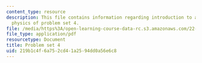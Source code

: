 ```yaml
---
content_type: resource
description: This file contains information regarding introduction to applied nuclear
  physics of problem set 4.
file: /media/https%3A/open-learning-course-data-rc.s3.amazonaws.com/22-02-introduction-to-applied-nuclear-physics-spring-2012/219b1c4f6a752cd41a2594dd0a56e6c8_MIT22_02S12_pset4.pdf
file_type: application/pdf
resourcetype: Document
title: Problem set 4
uid: 219b1c4f-6a75-2cd4-1a25-94dd0a56e6c8
---
```

